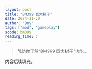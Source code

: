 ```yaml
---
layout: post
title: "BM399 巨大树干"
date: 2024-11-20
author: "Bny"
tags: ["mod", "gameplay"]
scode: bm399
reading_time: 5
---
```


> 帮助你了解“BM399 巨大树干”功能...

内容后续填充。
